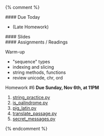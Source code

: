 {% comment %}
<article class="due" markdown="block">
#### Due Today

* (Late Homework)

</article>

<article class="slides" markdown="block">
#### Slides


</article>

<article class="assignments" markdown="block">
#### Assignments / Readings		

Warm-up

* "sequence" types
* indexing and slicing
* string methods, functions
* review unicode, chr, ord

Homework #6 __Due Sunday, Nov 6th, at 11PM__ 

1. [string_practice.py](homework/hw06/string_practice.py)
2. [is_palindrome.py](homework/hw06/is_palindrome.py)
3. [pig_latin.py](homework/hw06/pig_latin.py)
4. [translate_passage.py](homework/hw06/translate_passage.py)
5. [secret_messages.py](homework/hw06/secret_messages.py)

</article>

{% endcomment %}

